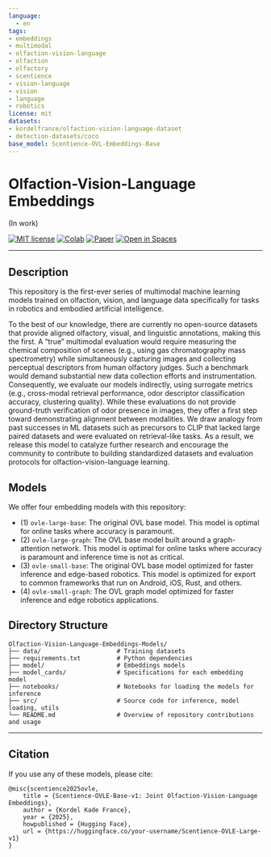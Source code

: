 ```yaml
---
language: 
  - en
tags:
- embeddings
- multimodal
- olfaction-vision-language
- olfaction
- olfactory
- scentience
- vision-language
- vision
- language
- robotics
license: mit
datasets:
- kordelfrance/olfaction-vision-language-dataset
- detection-datasets/coco
base_model: Scentience-OVL-Embeddings-Base
---
```


# Olfaction-Vision-Language Embeddings
(In work)


[![MIT license](https://img.shields.io/badge/License-MIT-blue.svg)](#license)
[![Colab](https://img.shields.io/badge/Run%20in-Colab-yellow?logo=google-colab)](https://colab.research.google.com/drive/)
[![Paper](https://img.shields.io/badge/Research-Paper-red)](https://arxiv.org/abs/2506.00398)
[![Open in Spaces](https://huggingface.co/datasets/huggingface/badges/resolve/main/open-in-hf-spaces-sm.svg)](https://huggingface.co/spaces)

</div>

---

## Description

This repository is the first-ever series of multimodal machine learning models trained on olfaction, vision, and language data specifically for tasks in robotics and embodied artificial intelligence.


To the best of our knowledge, there are currently no open-source datasets that provide aligned olfactory, visual, and linguistic annotations, making this the first.
A “true” multimodal evaluation would require measuring the chemical composition of scenes (e.g., using gas chromatography mass spectrometry) while simultaneously capturing images and collecting perceptual descriptors from human olfactory judges. 
Such a benchmark would demand substantial new data collection efforts and instrumentation.
Consequently, we evaluate our models indirectly, using surrogate metrics (e.g., cross-modal retrieval performance, odor descriptor classification accuracy, clustering quality). 
While these evaluations do not provide ground-truth verification of odor presence in images, they offer a first step toward demonstrating alignment between modalities.
We draw analogy from past successes in ML datasets such as precursors to CLIP that lacked large paired datasets and were evaluated on retrieval-like tasks.
As a result, we release this model to catalyze further research and encourage the community to contribute to building standardized datasets and evaluation protocols for olfaction-vision-language learning.


## Models
We offer four embedding models with this repository:
 - (1) `ovle-large-base`: The original OVL base model. This model is optimal for online tasks where accuracy is paramount.
 - (2) `ovle-large-graph`: The OVL base model built around a graph-attention network. This model is optimal for online tasks where accuracy is paramount and inference time is not as critical.
 - (3) `ovle-small-base`: The original OVL base model optimized for faster inference and edge-based robotics. This model is optimized for export to common frameworks that run on Android, iOS, Rust, and others.
 - (4) `ovle-small-graph`: The OVL graph model optimized for faster inference and edge robotics applications.

## Directory Structure

```text
Olfaction-Vision-Language-Embeddings-Models/
├── data/                     # Training datasets
├── requirements.txt          # Python dependencies
├── model/                    # Embeddings models
├── model_cards/              # Specifications for each embedding model
├── notebooks/                # Notebooks for loading the models for inference
├── src/                      # Source code for inference, model loading, utils
└── README.md                 # Overview of repository contributions and usage
```

---

## Citation
If you use any of these models, please cite:
```
@misc{scentience2025ovle,
    title = {Scentience-OVLE-Base-v1: Joint Olfaction-Vision-Language Embeddings},
    author = {Kordel Kade France},
    year = {2025},
    howpublished = {Hugging Face},
    url = {https://huggingface.co/your-username/Scentience-OVLE-Large-v1}
}
```